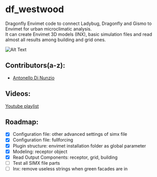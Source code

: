 # df_westwood
Dragonfly Envimet code to connect Ladybug, Dragonfly and Gismo to Envimet for urban microclimatic analysis.
<br>It can create Envimet 3D models (INX), basic simulation files and read almost all results among building and grid ones.

![Alt Text](https://github.com/AntonelloDN/df_envimet/blob/master/envimet/ReadOutput.png)
## Contributors(a-z):
* [Antonello Di Nunzio](https://github.com/AntonelloDN)
## Videos:
[Youtube playlist](https://www.youtube.com/playlist?list=PLVk71QLjaA6P6HYyJV9cn6odEZcX2CI4F)
## Roadmap:
- [x] Configuration file: other advanced settings of simx file
- [x] Configuration file: fullforcing
- [x] Plugin structure: envimet installation folder as global parameter
- [x] Modeling: receptor object
- [x] Read Output Components: receptor, grid, building
- [ ] Test all SIMX file parts
- [ ] Inx: remove useless strings when green facades are in
